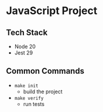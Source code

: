 # JavaScript Project

## Tech Stack
- Node 20
- Jest 29

## Common Commands
- `make init`
    - build the project
- `make verify`
    - run tests